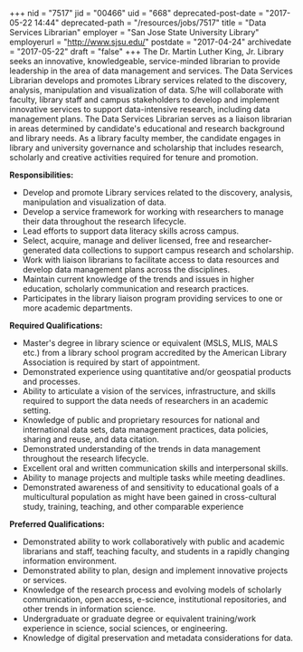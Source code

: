 +++
nid = "7517"
jid = "00466"
uid = "668"
deprecated-post-date = "2017-05-22 14:44"
deprecated-path = "/resources/jobs/7517"
title = "Data Services Librarian"
employer = "San Jose State University Library"
employerurl = "http://www.sjsu.edu/"
postdate = "2017-04-24"
archivedate = "2017-05-22"
draft = "false"
+++
The Dr. Martin Luther King, Jr. Library seeks an innovative,
knowledgeable, service-minded librarian to provide leadership in the
area of data management and services. The Data Services Librarian
develops and promotes Library services related to the discovery,
analysis, manipulation and visualization of data. S/he will collaborate
with faculty, library staff and campus stakeholders to develop and
implement innovative services to support data-intensive research,
including data management plans. The Data Services Librarian serves as a
liaison librarian in areas determined by candidate's educational and
research background and library needs. As a library faculty member, the
candidate engages in library and university governance and scholarship
that includes research, scholarly and creative activities required for
tenure and promotion.

**Responsibilities:**

-   Develop and promote Library services related to the discovery,
    analysis, manipulation and visualization of data.
-   Develop a service framework for working with researchers to manage
    their data throughout the research lifecycle.
-   Lead efforts to support data literacy skills across campus.
-   Select, acquire, manage and deliver licensed, free and
    researcher-generated data collections to support campus research and
    scholarship.
-   Work with liaison librarians to facilitate access to data resources
    and develop data management plans across the disciplines.
-   Maintain current knowledge of the trends and issues in higher
    education, scholarly communication and research practices.
-   Participates in the library liaison program providing services to
    one or more academic departments.
  
**Required Qualifications:**

-   Master's degree in library science or equivalent (MSLS, MLIS, MALS
    etc.) from a library school program accredited by the American
    Library Association is required by start of appointment.
-   Demonstrated experience using quantitative and/or geospatial
    products and processes.
-   Ability to articulate a vision of the services, infrastructure, and
    skills required to support the data needs of researchers in an
    academic setting.
-   Knowledge of public and proprietary resources for national and
    international data sets, data management practices, data policies,
    sharing and reuse, and data citation.
-   Demonstrated understanding of the trends in data management
    throughout the research lifecycle.
-   Excellent oral and written communication skills and interpersonal
    skills.
-   Ability to manage projects and multiple tasks while meeting
    deadlines.
-   Demonstrated awareness of and sensitivity to educational goals of a
    multicultural population as might have been gained in cross-cultural
    study, training, teaching, and other comparable experience

**Preferred Qualifications:**

-   Demonstrated ability to work collaboratively with public and
    academic librarians and staff, teaching faculty, and students in a
    rapidly changing information environment.
-   Demonstrated ability to plan, design and implement innovative
    projects or services.
-   Knowledge of the research process and evolving models of scholarly
    communication, open access, e-science, institutional repositories,
    and other trends in information science.
-   Undergraduate or graduate degree or equivalent training/work
    experience in science, social sciences, or engineering.
-   Knowledge of digital preservation and metadata considerations for
    data.
